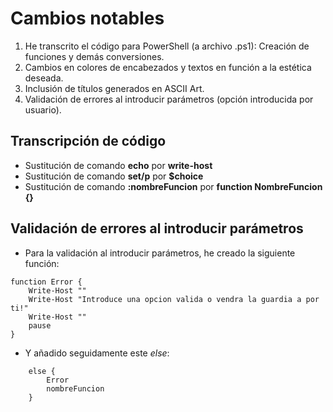 # Cambios notables

1. He transcrito el código para PowerShell (a archivo .ps1): Creación de funciones y demás conversiones.
2. Cambios en colores de encabezados y textos en función a la estética deseada.
3. Inclusión de títulos generados en ASCII Art.
4. Validación de errores al introducir parámetros (opción introducida por usuario).

## Transcripción de código
  - Sustitución de comando **echo** por **write-host** 
  - Sustitución de comando **set/p** por **$choice** 
  - Sustitución de comando **:nombreFuncion** por **function NombreFuncion {}** 

## Validación de errores al introducir parámetros
- Para la validación al introducir parámetros, he creado la siguiente función:
```
function Error {
    Write-Host ""
    Write-Host "Introduce una opcion valida o vendra la guardia a por ti!"
    Write-Host ""
    pause
}
```

  - Y añadido seguidamente este *else*:
```
    else { 
        Error 
        nombreFuncion
    }
```


